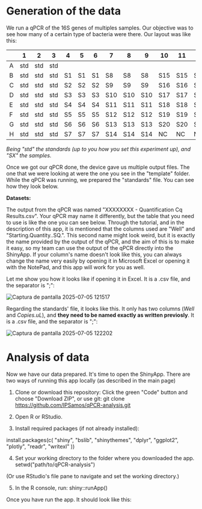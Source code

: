 # Generation of the data
We run a qPCR of the 16S genes of multiples samples. Our objective was to see how many of a certain type of bacteria were there. Our layout was like this:

|   | 1   | 2   | 3   | 4   | 5   | 6   | 7   | 8   | 9   | 10  | 11  | 12  |
|---|-----|-----|-----|-----|-----|-----|-----|-----|-----|-----|-----|-----|
| A | std | std | std |     |     |     |     |     |     |     |     |     |
| B | std | std | std | S1  | S1  | S1  | S8  | S8  | S8  | S15 | S15 | S15 |
| C | std | std | std | S2  | S2  | S2  | S9  | S9  | S9  | S16 | S16 | S16 |
| D | std | std | std | S3  | S3  | S3  | S10 | S10 | S10 | S17 | S17 | S17 |
| E | std | std | std | S4  | S4  | S4  | S11 | S11 | S11 | S18 | S18 | S18 |
| F | std | std | std | S5  | S5  | S5  | S12 | S12 | S12 | S19 | S19 | S19 |
| G | std | std | std | S6  | S6  | S6  | S13 | S13 | S13 | S20 | S20 | S20 |
| H | std | std | std | S7  | S7  | S7  | S14 | S14 | S14 | NC  | NC  | NC  |

_Being "std" the standards (up to you how you set this experiment up), and "SX" the samples._

Once we got our qPCR done, the device gave us multiple output files. The one that we were looking at were the one you see in the "template" folder. 
While the qPCR was running, we prepared the "standards" file. 
You can see how they look below. 

**Datasets:**

The output from the qPCR was named "XXXXXXXX - Quantification Cq Results.csv". Your qPCR may name it differently, but the table that you need to use is like the one you can see below. Through the tutorial, and in the description of this app, it is mentioned that the columns used are "Well" and "Starting.Quantity..SQ.". This second name might look weird, but it is exactly the name provided by the output of the qPCR, and the aim of this is to make it easy, so my team can use the output of the qPCR directly into the ShinyApp. If your column's name doesn't look like this, you can always change the name very easily by opening it in Microsoft Excel or opening it with the NotePad, and this app will work for you as well. 

Let me show you how it looks like if opening it in Excel. It is a .csv file, and the separator is ";":

![Captura de pantalla 2025-07-05 121517](https://github.com/user-attachments/assets/0bb8ddfb-6e4b-4cbd-bc52-dd7fb1d9c04e)

Regarding the standards' file, it looks like this.
It only has two columns (_Well_ and _Copies.uL_), and **they need to be named exactly as written previosly**. It is a .csv file, and the separator is ";":

![Captura de pantalla 2025-07-05 122202](https://github.com/user-attachments/assets/96191195-a6c0-494d-88b4-9c0f1a740829)


# Analysis of data

Now we have our data prepared. It's time to open the ShinyApp. There are two ways of running this app locally (as described in the main page)

1. Clone or download this repository:
Click the green "Code" button and choose "Download ZIP", or use git: git clone https://github.com/IPSamos/qPCR-analysis.git

2. Open R or RStudio.

3. Install required packages (if not already installed):

install.packages(c( "shiny", "bslib", "shinythemes", "dplyr", "ggplot2",  "plotly", "readr", "writexl" ))

4. Set your working directory to the folder where you downloaded the app.
setwd("path/to/qPCR-analysis")

(Or use RStudio's file pane to navigate and set the working directory.)

5. In the R console, run:
shiny::runApp()

Once you have run the app. It should look like this:












